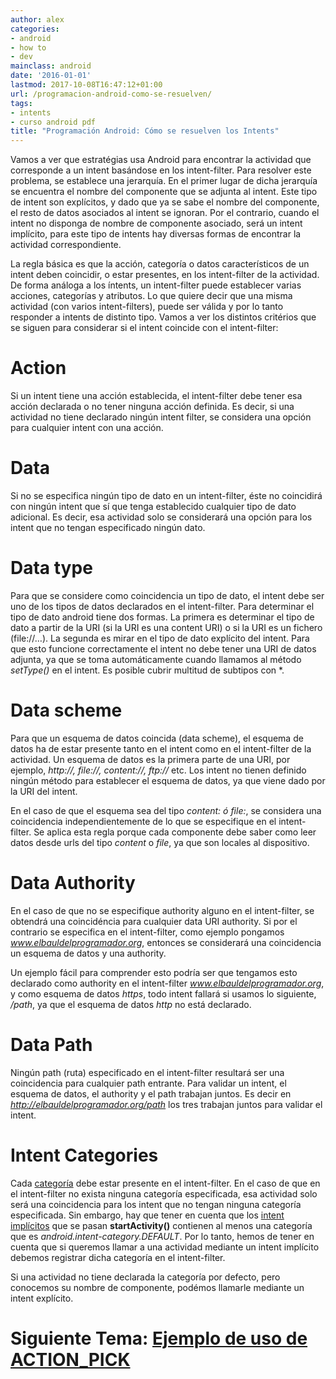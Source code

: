 ```yaml
---
author: alex
categories:
- android
- how to
- dev
mainclass: android
date: '2016-01-01'
lastmod: 2017-10-08T16:47:12+01:00
url: /programacion-android-como-se-resuelven/
tags:
- intents
- curso android pdf
title: "Programación Android: Cómo se resuelven los Intents"
---
```


Vamos a ver que estratégias usa Android para encontrar la actividad que corresponde a un intent basándose en los intent-filter. Para resolver este problema, se establece una jerarquía. En el primer lugar de dicha jerarquía se encuentra el nombre del componente que se adjunta al intent. Este tipo de intent son explícitos, y dado que ya se sabe el nombre del componente, el resto de datos asociados al intent se ignoran. Por el contrario, cuando el intent no disponga de nombre de componente asociado, será un intent implícito, para este tipo de intents hay diversas formas de encontrar la actividad correspondiente.


<!--more--><!--ad-->

La regla básica es que la acción, categoría o datos característicos de un intent deben coincidir, o estar presentes, en los intent-filter de la actividad. De forma análoga a los íntents, un intent-filter puede establecer varias acciones, categorías y atributos. Lo que quiere decir que una misma actividad (con varios intent-filters), puede ser válida y por lo tanto responder a intents de distinto tipo. Vamos a ver los distintos critérios que se siguen para considerar si el intent coincide con el intent-filter:

# Action

Si un intent tiene una acción establecida, el intent-filter debe tener esa acción declarada o no tener ninguna acción definida. Es decir, si una actividad no tiene declarado ningún intent filter, se considera una opción para cualquier intent con una acción.

# Data

Si no se especifica ningún tipo de dato en un intent-filter, éste no coincidirá con ningún intent que sí que tenga establecido cualquier tipo de dato adicional. Es decir, esa actividad solo se considerará una opción para los intent que no tengan especificado ningún dato.

# Data type

Para que se considere como coincidencia un tipo de dato, el intent debe ser uno de los tipos de datos declarados en el intent-filter. Para determinar el tipo de dato android tiene dos formas. La primera es determinar el tipo de dato a partir de la URI (si la URI es una content URI) o si la URI es un fichero (file://&#8230;). La segunda es mirar en el tipo de dato explícito del intent. Para que esto funcione correctamente el intent no debe tener una URI de datos adjunta, ya que se toma automáticamente cuando llamamos al método *setType()* en el intent. Es posible cubrir multitud de subtipos con *.

# Data scheme

Para que un esquema de datos coincida (data scheme), el esquema de datos ha de estar presente tanto en el intent como en el intent-filter de la actividad. Un esquema de datos es la primera parte de una URI, por ejemplo, *http://, file://, content://, ftp://* etc. Los intent no tienen definido ningún método para establecer el esquema de datos, ya que viene dado por la URI del intent.

En el caso de que el esquema sea del tipo *content: ó file:*, se considera una coincidencia independientemente de lo que se especifique en el intent-filter. Se aplica esta regla porque cada componente debe saber como leer datos desde urls del tipo *content* o *file*, ya que son locales al dispositivo.

# Data Authority

En el caso de que no se especifique authority alguno en el intent-filter, se obtendrá una coincidéncia para cualquier data URI authority. Si por el contrario se especifica en el intent-filter, como ejemplo pongamos *www.elbauldelprogramador.org*, entonces se considerará una coincidencia un esquema de datos y una authority.

Un ejemplo fácil para comprender esto podría ser que tengamos esto declarado como authority en el intent-filter *www.elbauldelprogramador.org*, y como esquema de datos *https*, todo intent fallará si usamos lo siguiente, */path*, ya que el esquema de datos *http* no está declarado.

# Data Path

Ningún path (ruta) especificado en el intent-filter resultará ser una coincidencia para cualquier path entrante. Para validar un intent, el esquema de datos, el authority y el path trabajan juntos. Es decir en *http://elbauldelprogramador.org/path* los tres trabajan juntos para validar el intent.

# Intent Categories

Cada [categoría][1] debe estar presente en el intent-filter. En el caso de que en el intent-filter no exista ninguna categoría especificada, esa actividad solo será una coincidencia para los intent que no tengan ninguna categoría especificada. Sin embargo, hay que tener en cuenta que los [intent implícitos][2] que se pasan **startActivity()** contienen al menos una categoría que es *android.intent-category.DEFAULT*. Por lo tanto, hemos de tener en cuenta que si queremos llamar a una actividad mediante un intent implícito debemos registrar dicha categoría en el intent-filter.

Si una actividad no tiene declarada la categoría por defecto, pero conocemos su nombre de componente, podémos llamarle mediante un intent explícito.


# Siguiente Tema: [Ejemplo de uso de ACTION_PICK][3]


 [1]: https://elbauldelprogramador.com/programacion-android-intents-categorias
 [2]: https://elbauldelprogramador.com/programacion-android-intents-conceptos
 [3]: https://elbauldelprogramador.com/programacion-android-ejemplos-de-uso-de/
